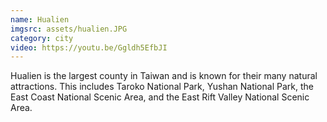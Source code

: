 ```yaml
---
name: Hualien
imgsrc: assets/hualien.JPG
category: city
video: https://youtu.be/Ggldh5EfbJI
---
```


Hualien is the largest county in Taiwan and is known for their many natural attractions. This includes Taroko National Park, Yushan National Park, the East Coast National Scenic Area, and the East Rift Valley National Scenic Area.
